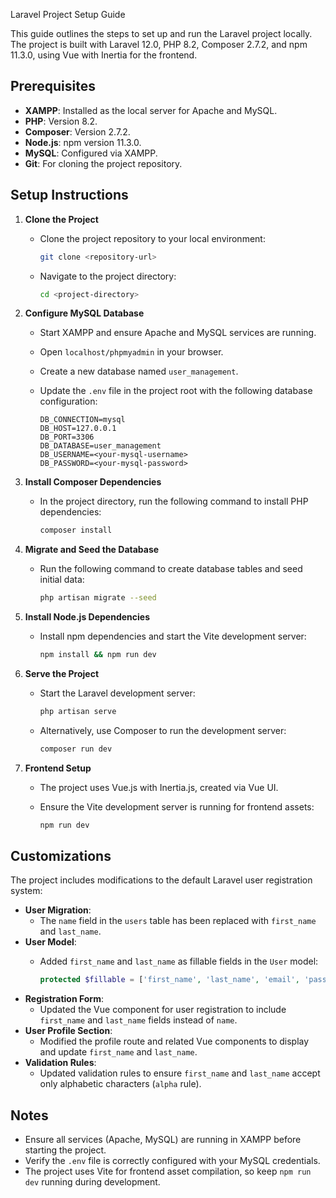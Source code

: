 Laravel Project Setup Guide

This guide outlines the steps to set up and run the Laravel project locally. The project is built with Laravel 12.0, PHP 8.2, Composer 2.7.2, and npm 11.3.0, using Vue with Inertia for the frontend.

## Prerequisites

- **XAMPP**: Installed as the local server for Apache and MySQL.
- **PHP**: Version 8.2.
- **Composer**: Version 2.7.2.
- **Node.js**: npm version 11.3.0.
- **MySQL**: Configured via XAMPP.
- **Git**: For cloning the project repository.

## Setup Instructions

1. **Clone the Project**

   - Clone the project repository to your local environment:

     ```bash
     git clone <repository-url>
     ```
   - Navigate to the project directory:

     ```bash
     cd <project-directory>
     ```

2. **Configure MySQL Database**

   - Start XAMPP and ensure Apache and MySQL services are running.
   - Open `localhost/phpmyadmin` in your browser.
   - Create a new database named `user_management`.
   - Update the `.env` file in the project root with the following database configuration:

     ```env
     DB_CONNECTION=mysql
     DB_HOST=127.0.0.1
     DB_PORT=3306
     DB_DATABASE=user_management
     DB_USERNAME=<your-mysql-username>
     DB_PASSWORD=<your-mysql-password>
     ```

3. **Install Composer Dependencies**

   - In the project directory, run the following command to install PHP dependencies:

     ```bash
     composer install
     ```

4. **Migrate and Seed the Database**

   - Run the following command to create database tables and seed initial data:

     ```bash
     php artisan migrate --seed
     ```

5. **Install Node.js Dependencies**

   - Install npm dependencies and start the Vite development server:

     ```bash
     npm install && npm run dev
     ```

6. **Serve the Project**

   - Start the Laravel development server:

     ```bash
     php artisan serve
     ```
   - Alternatively, use Composer to run the development server:

     ```bash
     composer run dev
     ```

7. **Frontend Setup**

   - The project uses Vue.js with Inertia.js, created via Vue UI.
   - Ensure the Vite development server is running for frontend assets:

     ```bash
     npm run dev
     ```

## Customizations

The project includes modifications to the default Laravel user registration system:

- **User Migration**:
  - The `name` field in the `users` table has been replaced with `first_name` and `last_name`.
- **User Model**:
  - Added `first_name` and `last_name` as fillable fields in the `User` model:

    ```php
    protected $fillable = ['first_name', 'last_name', 'email', 'password'];
    ```
- **Registration Form**:
  - Updated the Vue component for user registration to include `first_name` and `last_name` fields instead of `name`.
- **User Profile Section**:
  - Modified the profile route and related Vue components to display and update `first_name` and `last_name`.
- **Validation Rules**:
  - Updated validation rules to ensure `first_name` and `last_name` accept only alphabetic characters (`alpha` rule).

## Notes

- Ensure all services (Apache, MySQL) are running in XAMPP before starting the project.
- Verify the `.env` file is correctly configured with your MySQL credentials.
- The project uses Vite for frontend asset compilation, so keep `npm run dev` running during development.